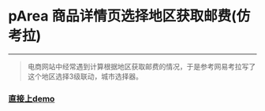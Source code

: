 # pArea 商品详情页选择地区获取邮费(仿考拉)

------

> 电商网站中经常遇到计算根据地区获取邮费的情况，于是参考网易考拉写了这个地区选择3级联动，城市选择器。

### [直接上demo](http://htmlpreview.github.io/?https://github.com/ChenXiaoMian/demo/blob/master/pArea/index.html)